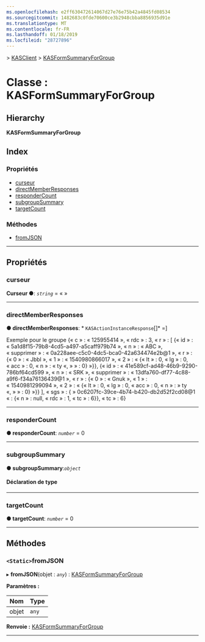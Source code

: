 ```yaml
---
ms.openlocfilehash: e2ff630472614067d27e76e75b42a4845fd08534
ms.sourcegitcommit: 1482683c0fde70600ce3b2948cbba8856935d91e
ms.translationtype: MT
ms.contentlocale: fr-FR
ms.lasthandoff: 01/18/2019
ms.locfileid: "28727896"
---
```

[](../README.md) > [KASClient](../modules/kasclient.md) > [KASFormSummaryForGroup](../classes/kasclient.kasformsummaryforgroup.md)

# <a name="class-kasformsummaryforgroup"></a>Classe : KASFormSummaryForGroup

## <a name="hierarchy"></a>Hierarchy

**KASFormSummaryForGroup**

## <a name="index"></a>Index

### <a name="properties"></a>Propriétés

* [curseur](kasclient.kasformsummaryforgroup.md#cursor)
* [directMemberResponses](kasclient.kasformsummaryforgroup.md#directmemberresponses)
* [responderCount](kasclient.kasformsummaryforgroup.md#respondercount)
* [subgroupSummary](kasclient.kasformsummaryforgroup.md#subgroupsummary)
* [targetCount](kasclient.kasformsummaryforgroup.md#targetcount)
### <a name="methods"></a>Méthodes

* [fromJSON](kasclient.kasformsummaryforgroup.md#fromjson)

---

## <a name="properties"></a>Propriétés

<a id="cursor"></a>

###  <a name="cursor"></a>curseur

**Curseur ●**: *`string`* = « »

___

<a id="directmemberresponses"></a>

###  <a name="directmemberresponses"></a>directMemberResponses

**● directMemberResponses**: * `KASActionInstanceResponse`[]* =]

Exemple pour le groupe {« c » : « 125955414 », « rdc » : 3, « r » : \[ {« id » : « 5a1d8f15-79b8-4cd5-a497-a5caff979b74 », « n » : « ABC », « supprimer » : « 0a228aee-c5c0-4dc5-bca0-42a634474e2b@1 », « r » : {« 0 » : « Jbbl », « 1 » : « 1540980866017 », « 2 » : « {« lt » : 0, « lg » : 0, « acc » : 0, « n » : « ty «, » » : 0} »}}, {« id » : « 41e589cf-ad48-46b9-9290-786bf64cd599 », « n » : « SRK », « supprimer » : « 13dfa760-df77-4c88-a9f6-f34a76136439@1 », « r » : {« 0 » : « Gnuk », « 1 » : « 1540981299094 », « 2 » : « {« lt » : 0, « lg » : 0, « acc » : 0, « n » : » ty «, » » : 0} »}} \], « sgs » : { » 0c6207fc-39ce-4b74-b420-db2d52f2cd08@1 « : {« n » : null, « rdc » : 1, « tc » : 6}}, « tc » : 6}

___

<a id="respondercount"></a>

###  <a name="respondercount"></a>responderCount

**● responderCount**: *`number`* = 0

___

<a id="subgroupsummary"></a>

###  <a name="subgroupsummary"></a>subgroupSummary

**● subgroupSummary**:*`object`*

#### <a name="type-declaration"></a>Déclaration de type

___

<a id="targetcount"></a>

###  <a name="targetcount"></a>targetCount

**● targetCount**: *`number`* = 0

___

## <a name="methods"></a>Méthodes

<a id="fromjson"></a>

### <a name="static-fromjson"></a>`<Static>`fromJSON

▸ **fromJSON**(objet : *`any`*) : [KASFormSummaryForGroup](kasclient.kasformsummaryforgroup.md)

**Paramètres :**

| Nom | Type |
| ------ | ------ |
| objet | `any` |

**Renvoie :** [KASFormSummaryForGroup](kasclient.kasformsummaryforgroup.md)

___

